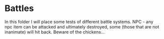 # Battles
In this folder I will place some tests of different battle systems.
NPC - any npc item can be attacked and ultimately destroyed, some (those that are not inanimate) will hit back. Beware of the chickens... 

